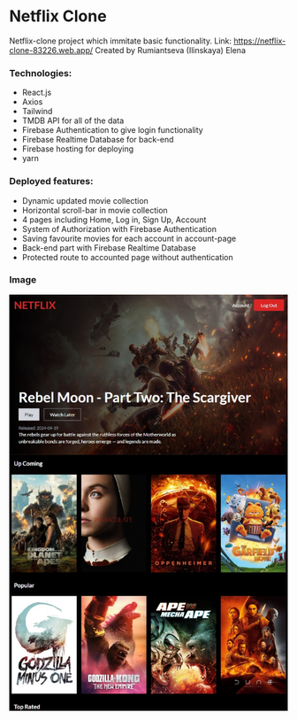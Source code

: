 # Netflix Clone
Netflix-clone project which immitate basic functionality.
Link: https://netflix-clone-83226.web.app/
Created by Rumiantseva (Ilinskaya) Elena


### Technologies:
- React.js
- Axios
- Tailwind
- TMDB API for all of the data
- Firebase Authentication to give login functionality
- Firebase Realtime Database for back-end
- Firebase hosting for deploying
- yarn


### Deployed features:
- Dynamic updated movie collection
- Horizontal scroll-bar in movie collection
- 4 pages including Home, Log in, Sign Up, Account
- System of Authorization with Firebase Authentication
- Saving favourite movies for each account in account-page
- Back-end part with Firebase Realtime Database
- Protected route to accounted page without authentication


### Image
![Image netflix-clone](https://github.com/elenarumiru/netflix-clone/raw/master/image/netflix-homepage.jpg)
